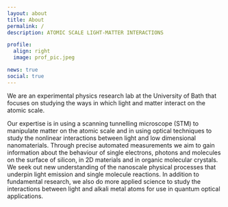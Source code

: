 ```yaml
---
layout: about
title: About
permalink: /
description: ATOMIC SCALE LIGHT-MATTER INTERACTIONS 

profile:
  align: right
  image: prof_pic.jpeg

news: true
social: true
---
```


We are an experimental physics research lab at the University of Bath that focuses on studying the ways in which light and matter interact on the atomic scale.

Our expertise is in using a scanning tunnelling microscope (STM) to manipulate matter on the atomic scale and in using optical techniques to study the nonlinear interactions between light and low dimensional nanomaterials. Through precise automated measurements we aim to gain information about the behaviour of single electrons, photons and molecules on the surface of silicon, in 2D materials and in organic molecular crystals. We seek out new understanding of the nanoscale physical processes that underpin light emission and single molecule reactions. In addition to fundamental research, we also do more applied science to study the interactions between light and alkali metal atoms for use in quantum optical applications.
